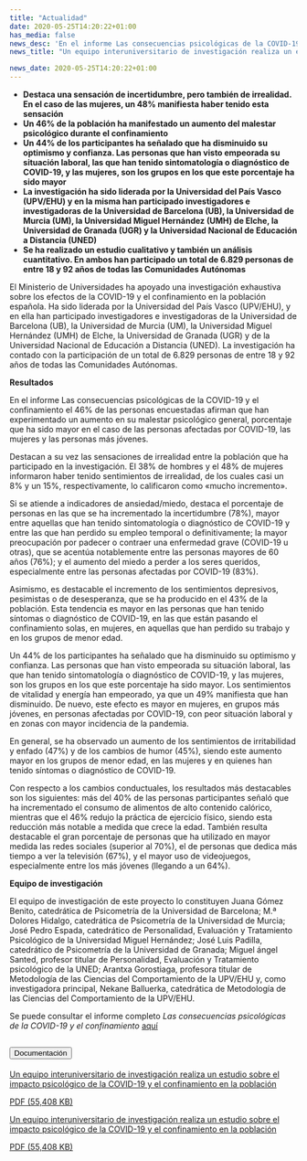 ```yaml
---
title: "Actualidad"
date: 2020-05-25T14:20:22+01:00
has_media: false
news_desc: 'En el informe Las consecuencias psicológicas de la COVID-19 y el confinamiento el 46% de las personas encuestadas afirman que han experimentado un aumento en su malestar psicológico general, porcentaje que ha sido mayor en el caso de las personas afectadas por COVID-19, las mujeres y las personas más jóvenes.<b>Este contenido incluye:</b> <i class="fal fa-file-</a><i class="fas fa-external-link-alt"></i> </a><i class="fas fa-external-link-alt"></i>_icon"></i>'
news_title: "Un equipo interuniversitario de investigación realiza un estudio sobre el impacto psicológico de la COVID-19 y el confinamiento en la población"

news_date: 2020-05-25T14:20:22+01:00
---
```

<ul>
<li><b>Destaca una sensación de incertidumbre, pero también de irrealidad. En el caso de las mujeres, un 48% manifiesta haber tenido esta sensación</b></li>
<li><b>Un 46% de la población ha manifestado un aumento del malestar psicológico durante el confinamiento</b></li>
<li><b>Un 44% de los participantes ha señalado que ha disminuido su optimismo y confianza. Las personas que han visto empeorada su situación laboral, las que han tenido sintomatología o diagnóstico de COVID-19, y las mujeres, son los grupos en los que este porcentaje ha sido mayor</b></li>
<li><b>La investigación ha sido liderada por la Universidad del País Vasco (UPV/EHU) y en la misma han participado investigadores e investigadoras de la Universidad de Barcelona (UB), la Universidad de Murcia (UM), la Universidad Miguel Hernández (UMH) de Elche, la Universidad de Granada (UGR) y la Universidad Nacional de Educación a Distancia (UNED)</b></li>
<li><b>Se ha realizado un estudio cualitativo y también un análisis cuantitativo. En ambos han participado un total de 6.829 personas de entre 18 y 92 años de todas las Comunidades Autónomas</b></li>
</ul>
<p>El Ministerio de Universidades ha apoyado una investigación exhaustiva sobre los efectos de la COVID-19 y el confinamiento en la población española. Ha sido liderada por la Universidad del País Vasco (UPV/EHU), y en ella han participado investigadores e investigadoras de la Universidad de Barcelona (UB), la Universidad de Murcia (UM), la Universidad Miguel Hernández (UMH) de Elche, la Universidad de Granada (UGR) y de la Universidad Nacional de Educación a Distancia (UNED). La investigación ha contado con la participación de un total de 6.829 personas de entre 18 y 92 años de todas las Comunidades Autónomas.</p>
<p><b>Resultados</b></p>
<p>En el informe Las consecuencias psicológicas de la COVID-19 y el confinamiento el 46% de las personas encuestadas afirman que han experimentado un aumento en su malestar psicológico general, porcentaje que ha sido mayor en el caso de las personas afectadas por COVID-19, las mujeres y las personas más jóvenes.</p>
<p>Destacan a su vez las sensaciones de irrealidad entre la población que ha participado en la investigación. El 38% de hombres y el 48% de mujeres informaron haber tenido sentimientos de irrealidad, de los cuales casi un 8% y un 15%, respectivamente, lo calificaron como &laquo;mucho incremento&raquo;.</p>
<p>Si se atiende a indicadores de ansiedad/miedo, destaca el porcentaje de personas en las que se ha incrementado la incertidumbre (78%), mayor entre aquellas que han tenido sintomatología o diagnóstico de COVID-19 y entre las que han perdido su empleo temporal o definitivamente; la mayor preocupación por padecer o contraer una enfermedad grave (COVID-19 u otras), que se acentúa notablemente entre las personas mayores de 60 años (76%); y el aumento del miedo a perder a los seres queridos, especialmente entre las personas afectadas por COVID-19 (83%).</p>
<p>Asimismo, es destacable el incremento de los sentimientos depresivos, pesimistas o de desesperanza, que se ha producido en el 43% de la población. Esta tendencia es mayor en las personas que han tenido síntomas o diagnóstico de COVID-19, en las que están pasando el confinamiento solas, en mujeres, en aquellas que han perdido su trabajo y en los grupos de menor edad.</p>
<p>Un 44% de los participantes ha señalado que ha disminuido su optimismo y confianza. Las personas que han visto empeorada su situación laboral, las que han tenido sintomatología o diagnóstico de COVID-19, y las mujeres, son los grupos en los que este porcentaje ha sido mayor. Los sentimientos de vitalidad y energía han empeorado, ya que un 49% manifiesta que han disminuido. De nuevo, este efecto es mayor en mujeres, en grupos más jóvenes, en personas afectadas por COVID-19, con peor situación laboral y en zonas con mayor incidencia de la pandemia.</p>
<p>En general, se ha observado un aumento de los sentimientos de irritabilidad y enfado (47%) y de los cambios de humor (45%), siendo este aumento mayor en los grupos de menor edad, en las mujeres y en quienes han tenido síntomas o diagnóstico de COVID-19.</p>
<p>Con respecto a los cambios conductuales, los resultados más destacables son los siguientes: más del 40% de las personas participantes señaló que ha incrementado el consumo de alimentos de alto contenido calórico, mientras que el 46% redujo la práctica de ejercicio físico, siendo esta reducción más notable a medida que crece la edad. También resulta destacable el gran porcentaje de personas que ha utilizado en mayor medida las redes sociales (superior al 70%), el de personas que dedica más tiempo a ver la televisión (67%), y el mayor uso de videojuegos, especialmente entre los más jóvenes (llegando a un 64%).</p>
<p><b>Equipo de investigación</b></p>
<p>El equipo de investigación de este proyecto lo constituyen Juana Gómez Benito, catedrática de Psicometría de la Universidad de Barcelona; M.&ordf; Dolores Hidalgo, catedrática de Psicometría de la Universidad de Murcia; José Pedro Espada, catedrático de Personalidad, Evaluación y Tratamiento Psicológico de la Universidad Miguel Hernández; José Luis Padilla, catedrático de Psicometría de la Universidad de Granada; Miguel ángel Santed, profesor titular de Personalidad, Evaluación y Tratamiento psicológico de la UNED; Arantxa Gorostiaga, profesora titular de Metodología de las Ciencias del Comportamiento de la UPV/EHU y, como investigadora principal, Nekane Balluerka, catedrática de Metodología de las Ciencias del Comportamiento de la UPV/EHU.</p>
<p>Se puede consultar el informe completo<em><span>&nbsp;</span>Las consecuencias psicológicas de la COVID-19 y el confinamiento</em><span>&nbsp;</span><a title="Ir a 'Las consecuencias psicológicas de la COVID-19 y el confinamiento', en ventana nueva" href="https://www.universidades.gob.es/stfls/MICINN/Universidades/Ficheros/Consecuencias_psicologicasCOVID19.pdf" target="_blank" rel="noopener">aquí</a></p>
<section>
    <article>
        <div class="container">
            <div class="row my-45 justify-content-md-center">
                <div class="col-md-10 content_collapse">
                    <div class="accordion accordion_alt" id="accordeonAlt">
                        <div class="accordion-item">
                            <h2 class="accordion-header" id="accordionAltHeading2">
                                <button class="accordion-button expanded" type="button" data-bs-toggle="collapse" data-bs-target="#accordionAlt2" aria-expanded="false" aria-controls="accordionAlt2">
                                    <span class="icon"><i class="fas fa-file-pdf"></i></span>Documentación
                                </button>
                            </h2>
                            <div id="accordionAlt2" class="accordion-collapse collapse show" aria-labelledby="accordionAltHeading2">
                                <div class="accordion-body">
                                    <div id="section_link">
                                        <div class="container-fluid sp">
                                            <div class="row w-100">
                                                <div class="col-lg-12 cards_download_cnt">
                                                    <div class="row jcc_mobile">
                                                        <div class="download_card">
                                                            <a class="card flex-column" href="{{<siteurl>}}documentos/pdf/news/EquipoInteruniversitarioRealizaEstudio.pdf" target="_blank">
                                                                <div class="card-header">
                                                                    <i class="fal fa-download"></i>
                                                                </div>
                                                                <div class="card-body">
                                                                    <p class="text_body">Un equipo interuniversitario de investigación realiza un estudio sobre el impacto psicológico de la COVID-19 y el confinamiento en la población</p>
                                                                    <p class="text_file">
                                                                        <i class="fal fa-file-pdf pdf_icon text-danger"></i> PDF (55,408 KB)
                                                                    </p>
                                                                </div>
                                                            </a>
                                                        </div>
                                                    </div>
                                                </div>
                                                <!-- MOBILE VERSION WITH SLIDER -->
                                                <div class="col-12" id="section_box_download_card_slider">
                                                    <div class="swiper" id="slider_download_archive">
                                                        <div class="swiper-wrapper">
                                                        <div class="swiper-slide">
                                                            <div class="download_card">
                                                                <a class="card" href="{{<siteurl>}}documentos/pdf/news/EquipoInteruniversitarioRealizaEstudio.pdf" target="_blank">
                                                                    <div class="card-header">
                                                                        <i class="fal fa-download"></i>
                                                                    </div>
                                                                    <div class="card-body">
                                                                        <p class="text_body">Un equipo interuniversitario de investigación realiza un estudio sobre el impacto psicológico de la COVID-19 y el confinamiento en la población</p>
                                                                        <p class="text_file">
                                                                            <i class="fal fa-file-pdf pdf_icon text-danger"></i> PDF (55,408 KB)
                                                                        </p>
                                                                    </div>
                                                                </a>
                                                            </div>
                                                        </div>
                                                        </div>
                                                        <div class="swiper-pagination"></div>
                                                    </div>
                                                </div>
                                            </div>
                                        </div>
                                    </div>
                                </div>
                            </div>
                        </div>
                    </div>
                </div>
            </div>
        </div>
    </article> 
</section>